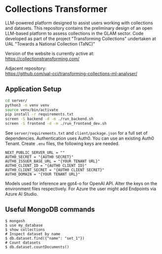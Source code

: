# Collections Transformer

LLM-powered platform designed to assist users working with collections and datasets. This repository contains the preliminary design of an open LLM-based platform to assess collections in the GLAM sector. Code developed as part of the project "Transforming Collections" undertaken at UAL "Towards a National Collection (TaNC)"

Version of the website is currently active at:  
https://collectionstransforming.com/

Adjacent repository:   
https://github.com/ual-cci/transforming-collections-ml-analyser/   


## Application Setup

```bash
cd server/
python3 -m venv venv
source venv/bin/activate
pip install -r requirements.txt
screen -S backend -d -m ./run_backend.sh
screen -S frontend -d -m ./run_frontend_dev.sh
```

See `server/requirements.txt` and `client/package.json` for a full set of dependencies. Authentication uses Auth0. You can use an existing Auth0 Tenant. Create `.env` files, the following keys are needed.

```
NEXT_PUBLIC_SERVER_URL = ""
AUTH0_SECRET = "{AUTH0 SECRET}"
AUTH0_ISSUER_BASE_URL = "{YOUR TENANT URL}"
AUTH0_CLIENT_ID = "{AUTH0 CLIENT ID}"
AUTH0_CLIENT_SECRET = "{AUTH0 CLIENT SECRET}"
AUTH0_DOMAIN = "{YOUR TENANT URL}"
```

Models used for inference are gpt4-o for OpenAI API. Alter the keys on the environment files respectively. For Azure the user might add Endpoints via Azure AI Studio.


## Useful MongoDB commands
```
$ mongosh
$ use my_database
$ show collections
# Inspect dataset by name
$ db.dataset.find({"name": "set_1"})
# Count datasets
$ db.dataset.countDocuments()
```

